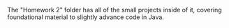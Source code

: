 The "Homework 2" folder has all of the small projects inside of it, covering foundational material to slightly advance code in Java.
